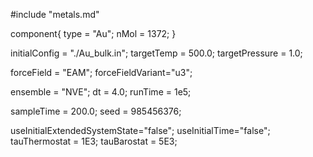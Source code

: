 #include "metals.md"


component{
  type = "Au";
  nMol = 1372;
}

initialConfig = "./Au_bulk.in";
targetTemp = 500.0;
targetPressure = 1.0;

forceField = "EAM";
forceFieldVariant="u3";

ensemble = "NVE";
dt = 4.0;
runTime = 1e5;


sampleTime = 200.0;
seed = 985456376;

useInitialExtendedSystemState="false";
useInitialTime="false";
tauThermostat = 1E3;
tauBarostat = 5E3;
